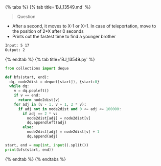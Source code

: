 {% tabs %}
{% tab title='BJ_13549.md' %}

> Question

* After a second, it moves to X-1 or X+1. In case of teleportation, move to the position of 2*X after 0 seconds
* Prints out the fastest time to find a younger brother

```txt
Input: 5 17
Output: 2
```

{% endtab %}
{% tab title='BJ_13549.py' %}

```py
from collections import deque

def bfs(start, end):
  dq, node2dist = deque([start]), {start:0}
  while dq:
    v = dq.popleft()
    if v == end:
      return node2dist[v]
    for adj in (v - 1, v + 1, 2 * v):
      if adj not in node2dist and 0 <= adj <= 100000:
        if adj == 2 * v:
          node2dist[adj] = node2dist[v]
          dq.appendleft(adj)
        else:
          node2dist[adj] = node2dist[v] + 1
          dq.append(adj)

start, end = map(int, input().split())
print(bfs(start, end))
```

{% endtab %}
{% endtabs %}
